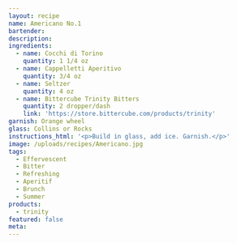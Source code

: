 ```yaml
---
layout: recipe
name: Americano No.1
bartender:
description:
ingredients:
  - name: Cocchi di Torino
    quantity: 1 1/4 oz
  - name: Cappelletti Aperitivo
    quantity: 3/4 oz
  - name: Seltzer
    quantity: 4 oz
  - name: Bittercube Trinity Bitters
    quantity: 2 dropper/dash
    link: 'https://store.bittercube.com/products/trinity'
garnish: Orange wheel
glass: Collins or Rocks
instructions_html: '<p>Build in glass, add ice. Garnish.</p>'
image: /uploads/recipes/Americano.jpg
tags:
  - Effervescent
  - Bitter
  - Refreshing
  - Aperitif
  - Brunch
  - Summer
products:
  - trinity
featured: false
meta:
---
```


